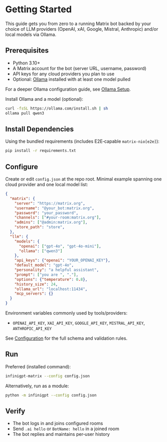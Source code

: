 # Getting Started

This guide gets you from zero to a running Matrix bot backed by your choice of LLM providers (OpenAI, xAI, Google, Mistral, Anthropic) and/or local models via Ollama.

## Prerequisites

- Python 3.10+
- A Matrix account for the bot (server URL, username, password)
- API keys for any cloud providers you plan to use
- Optional: [Ollama](https://ollama.com/) installed with at least one model pulled

For a deeper Ollama configuration guide, see [Ollama Setup](ollama.md).

Install Ollama and a model (optional):

```bash
curl -fsSL https://ollama.com/install.sh | sh
ollama pull qwen3
```

## Install Dependencies

Using the bundled requirements (includes E2E‑capable `matrix-nio[e2e]`):

```bash
pip install -r requirements.txt
```

## Configure

Create or edit `config.json` at the repo root. Minimal example spanning one cloud provider and one local model list:

```json
{
  "matrix": {
    "server": "https://matrix.org",
    "username": "@your_bot:matrix.org",
    "password": "your_password",
    "channels": ["#your-room:matrix.org"],
    "admins": ["@admin:matrix.org"],
    "store_path": "store",
  },
  "llm": {
    "models": {
      "openai": ["gpt-4o", "gpt-4o-mini"],
      "ollama": ["qwen3"]
    },
    "api_keys": {"openai": "YOUR_OPENAI_KEY"},
    "default_model": "gpt-4o",
    "personality": "a helpful assistant",
    "prompt": ["you are ", "."],
    "options": {"temperature": 0.8},
    "history_size": 24,
    "ollama_url": "localhost:11434",
    "mcp_servers": {}
  }
}
```

Environment variables commonly used by tools/providers:

- `OPENAI_API_KEY`, `XAI_API_KEY`, `GOOGLE_API_KEY`, `MISTRAL_API_KEY`, `ANTHROPIC_API_KEY`

See [Configuration](configuration.md) for the full schema and validation rules.

## Run

Preferred (installed command):

```bash
infinigpt-matrix --config config.json
```

Alternatively, run as a module:

```bash
python -m infinigpt --config config.json
```

## Verify

- The bot logs in and joins configured rooms
- Send `.ai hello` or `BotName: hello` in a joined room
- The bot replies and maintains per‑user history
